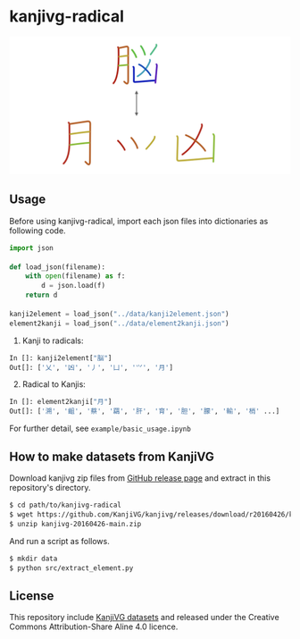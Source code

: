 # kanjivg-radical

![kanji_header](doc/kanji_header.png)

## Usage
Before using kanjivg-radical, import each json files into dictionaries as following code.


```py
import json

def load_json(filename):
    with open(filename) as f:
        d = json.load(f)
    return d

kanji2element = load_json("../data/kanji2element.json")
element2kanji = load_json("../data/element2kanji.json")    
```

1. Kanji to radicals:

```py
In []: kanji2element["脳"]
Out[]: ['乂', '凶', '丿', '凵', '⺍', '月']
```

2. Radical to Kanjis:

```py
In []: element2kanji["月"]
Out[]: ['溯', '齟', '蔡', '羂', '肝', '育', '胆', '朦', '輸', '梢' ...]
```

For further detail, see `example/basic_usage.ipynb`

## How to make datasets from KanjiVG
Download kanjivg zip files from [GitHub release page](https://github.com/KanjiVG/kanjivg/releases) and extract in this repository's directory.

```sh
$ cd path/to/kanjivg-radical
$ wget https://github.com/KanjiVG/kanjivg/releases/download/r20160426/kanjivg-20160426-main.zip
$ unzip kanjivg-20160426-main.zip
```

And run a script as follows.

```sh
$ mkdir data
$ python src/extract_element.py
```

## License
This repository include [KanjiVG datasets](https://github.com/KanjiVG/kanjivg/blob/master/COPYING) and released under the Creative Commons Attribution-Share Aline 4.0 licence.
